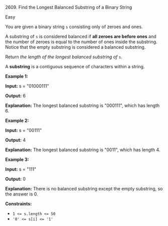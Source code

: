 2609\. Find the Longest Balanced Substring of a Binary String

Easy

You are given a binary string `s` consisting only of zeroes and ones.

A substring of `s` is considered balanced if **all zeroes are before ones** and the number of zeroes is equal to the number of ones inside the substring. Notice that the empty substring is considered a balanced substring.

Return _the length of the longest balanced substring of_ `s`.

A **substring** is a contiguous sequence of characters within a string.

**Example 1:**

**Input:** s = "01000111"

**Output:** 6

**Explanation:** The longest balanced substring is "000111", which has length 6.

**Example 2:**

**Input:** s = "00111"

**Output:** 4

**Explanation:** The longest balanced substring is "0011", which has length 4.

**Example 3:**

**Input:** s = "111"

**Output:** 0

**Explanation:** There is no balanced substring except the empty substring, so the answer is 0.

**Constraints:**

*   `1 <= s.length <= 50`
*   `'0' <= s[i] <= '1'`
